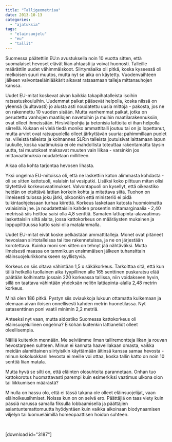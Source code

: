 ```yaml
---
title: "Talligeometriaa"
date: 2013-10-13
categories: 
  - "ajatuksia"
tags: 
  - "elainsuojelu"
  - "eu"
  - "tallit"
---
```


Suomessa päätettiin EU:n avustuksella noin 10 vuotta sitten, että suomalaiset hevoset elävät liian ahtaasti ja voivat huonosti. Talleille määrättiin uudet vähimmäiskoot. Siirtymäaika oli pitkä, koska kyseessä oli melkoisen suuri muutos, mutta nyt se aika on käytetty. Vuodenvaihteen jälkeen valvontaeläinlääkärit alkavat ratsaamaan talleja mittanauhojen kanssa.

<!--more-->

Uudet EU-mitat koskevat aivan kaikkia takapihatalleista isoihin ratsastuskouluihin. Uudemmat paikat pääsevät helpolla, koska niissä on yleensä (luultavasti) jo alusta asti noudatettu uusia mittoja - pakosta, jos ne on rakennettu 10 vuoden sisään. Mutta vanhemmat paikat, jotka on perustettu vanhojen maatilojen navetoihin ja muihin maatilarakennuksiin, ovat olleet ihmeissään. Hirsivälipohjia ja betonisia lattioita ei ihan helpolla siirrellä. Kukaan ei vielä tiedä moniko ammattitalli joutuu tai on jo lopettanut, mutta arviot ovat ratsupuolella olleet järkyttävän suuria: pahimmillaan puolet ns. villeistä talleista ja kolmannes SLR:n talleista joutuisivat laittamaan lapun luukulle, koska vaatimuksia ei ole mahdollista toteuttaa rakentamatta täysin uutta, tai muutokset maksavat muuten vain liikaa - varsinkin jos mittavaatimuksia noudatetaan millilleen.

Alkaa olla kohta tarjontaa hevosen lihasta.

Yksi ongelma EU-mitoissa oli, että ne laskettiin katon alimmasta kohdasta - oli se sitten kattotuoli, valaisin tai vesiputki. Lisäksi koko pilttuun mitan olisi täytettävä korkeusvaatimukset. Valvontapuoli on kysellyt, että oikeastiko heidän on etsittävä lattian korkein kohta ja mitattava siitä. Tuohon on ilmeisesti tulossa joku järki, olkoonkin että ministeriö ei pidä tulkintaohjeissaan turhaa kiirettä. Korkeus lasketaan katosta huomioimatta valaisimia jne. ja noudatettaisiin kahden prosentin mittamarginaalia - 2,40 metrissä siis heittoa saisi olla 4,8 senttiä. Samaten lattiapinta-alavaatimus laskettaisiin siltä alalta, jossa kattokorkeus on määräysten mukainen ja loppupilttuussa katto saisi olla matalammalla.

Uudet EU-mitat eivät koske pelkästään ammattitalleja. Monet ovat pitäneet hevosiaan siirtotalleissa tai itse rakennetuissa, ja ne on järjestään korotettava. Kuinka moni sen sitten on tehnyt jää nähtäväksi. Mutta ilmeisesti maassa on tammikuun ensimmäisen jälkeen tuhansittain eläinsuojelurikkomukseen syyllistyviä.

Korkeus on siis oltava vähintään 1,5 x säkäkorkeus. Tarkoittaa sitä, että kun tällä hetkellä tuollainen aika tyypillinen alle 165 senttinen puskaratsu elää päätään kolhimatta jossain 220 korkeassa tallissa, niin voidakseen hyvin, sillä on taattava vähintään yhdeksän neliön lattiapinta-alalla 2,48 metrin korkeus.

Minä olen 186 pitkä. Pystyn siis oviaukkoja lukuun ottamatta kulkemaan ja olemaan aivan iloisen onnellisesti kahden metrin huonetilassa. Nyt satasenttinen poni vaatii minimin 2,2 metriä.

Anteeksi nyt vaan, mutta aidostiko Suomessa kattokorkeus oli eläinsuojelullinen ongelma? Eiköhän kuitenkin lattianeliöt olleet oleellisempia.

Näillä kuitenkin mennään. Me selviämme ilman talliremontteja likan ja rouvan hevostarpeen suhteen. Minun ei kannata haaveillakaan omasta, vaikka meidän alamittainen siirtyisikin käyttämään äitinsä kanssa samaa hevosta - minun kokoluokkani hevosta ei meille voi ottaa, koska tallin katto on noin 10 senttiä liian matala.

Mutta hyvä se silti on, että eläinten olosuhteita parannetaan. Onhan tuo kattokorotus huomattavasti parempi kuin esimerkiksi vaatimus ulkona olon tai liikkumisen määrästä?

Minulla on hassu olo, että ei tässä takana ole olleet eläinsuojelijat, vaan eläinoikeusihmiset. Noissa kun on on selvä ero. Päättäjiä on taas viety kuin pässiä narussa samalla fiksulla lobbaamisella ja päättäjien asiantuntemattomuutta hyödyntäen kuin vaikka aikoinaan biodynaamisen viljelyn tai luomueläimillä homeopaattisen hoidon suhteen.

 

\[download id="3187"\]
